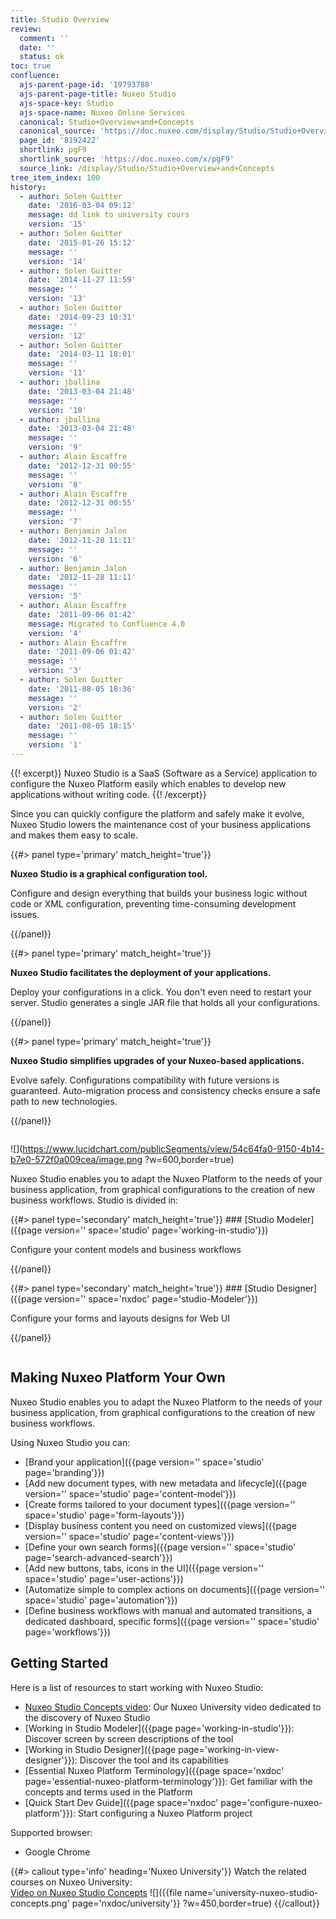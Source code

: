 ```yaml
---
title: Studio Overview
review:
  comment: ''
  date: ''
  status: ok
toc: true
confluence:
  ajs-parent-page-id: '19793788'
  ajs-parent-page-title: Nuxeo Studio
  ajs-space-key: Studio
  ajs-space-name: Nuxeo Online Services
  canonical: Studio+Overview+and+Concepts
  canonical_source: 'https://doc.nuxeo.com/display/Studio/Studio+Overview+and+Concepts'
  page_id: '8192422'
  shortlink: pgF9
  shortlink_source: 'https://doc.nuxeo.com/x/pgF9'
  source_link: /display/Studio/Studio+Overview+and+Concepts
tree_item_index: 100
history:
  - author: Solen Guitter
    date: '2016-03-04 09:12'
    message: dd link to university cours
    version: '15'
  - author: Solen Guitter
    date: '2015-01-26 15:12'
    message: ''
    version: '14'
  - author: Solen Guitter
    date: '2014-11-27 11:59'
    message: ''
    version: '13'
  - author: Solen Guitter
    date: '2014-09-23 10:31'
    message: ''
    version: '12'
  - author: Solen Guitter
    date: '2014-03-11 18:01'
    message: ''
    version: '11'
  - author: jballina
    date: '2013-03-04 21:48'
    message: ''
    version: '10'
  - author: jballina
    date: '2013-03-04 21:48'
    message: ''
    version: '9'
  - author: Alain Escaffre
    date: '2012-12-31 00:55'
    message: ''
    version: '8'
  - author: Alain Escaffre
    date: '2012-12-31 00:55'
    message: ''
    version: '7'
  - author: Benjamin Jalon
    date: '2012-11-28 11:11'
    message: ''
    version: '6'
  - author: Benjamin Jalon
    date: '2012-11-28 11:11'
    message: ''
    version: '5'
  - author: Alain Escaffre
    date: '2011-09-06 01:42'
    message: Migrated to Confluence 4.0
    version: '4'
  - author: Alain Escaffre
    date: '2011-09-06 01:42'
    message: ''
    version: '3'
  - author: Solen Guitter
    date: '2011-08-05 18:36'
    message: ''
    version: '2'
  - author: Solen Guitter
    date: '2011-08-05 18:15'
    message: ''
    version: '1'
---
```


{{! excerpt}}
Nuxeo Studio is a SaaS (Software as a Service) application to configure the Nuxeo Platform easily which enables to develop new applications without writing code.
{{! /excerpt}}

Since you can quickly configure the platform and safely make it evolve, Nuxeo Studio lowers the maintenance cost of your business applications and makes them easy to scale.

<div class="row" data-equalizer data-equalize-on="medium"><div class="column medium-4">{{#> panel type='primary' match_height='true'}}

**Nuxeo Studio is a graphical configuration tool.**<br>

Configure and design everything that builds your business logic without code or XML configuration, preventing time-consuming development issues.<br>

{{/panel}}</div><div class="column medium-4">{{#> panel type='primary' match_height='true'}}

**Nuxeo Studio facilitates the deployment of your applications.**<br>

Deploy your configurations in a click. You don't even need to restart your server. Studio generates a single JAR file that holds all your configurations.

{{/panel}}</div><div class="column medium-4">{{#> panel type='primary' match_height='true'}}

**Nuxeo Studio simplifies upgrades of your Nuxeo-based applications.**<br>

Evolve safely. Configurations compatibility with future versions is guaranteed. Auto-migration process and consistency checks ensure a safe path to new technologies.

{{/panel}}</div></div>

![](https://www.lucidchart.com/publicSegments/view/54c64fa0-9150-4b14-b7e0-572f0a009cea/image.png ?w=600,border=true)

Nuxeo Studio enables you to adapt the Nuxeo Platform to the needs of your business application, from graphical configurations to the creation of new business workflows. Studio is divided in:

<div class="row" data-equalizer data-equalize-on="medium">
<div class="column medium-6">
{{#> panel type='secondary' match_height='true'}}
### [Studio Modeler]({{page version='' space='studio' page='working-in-studio'}})

Configure your content models and business workflows

{{/panel}}

</div>

<div class="column medium-6">
{{#> panel type='secondary' match_height='true'}}
### [Studio Designer]({{page version='' space='nxdoc' page='studio-Modeler'}})

Configure your forms and layouts designs for Web UI

{{/panel}}

</div>
</div>

## Making Nuxeo Platform Your Own

Nuxeo Studio enables you to adapt the Nuxeo Platform to the needs of your business application, from graphical configurations to the creation of new business workflows.

Using Nuxeo Studio you can:

- [Brand your application]({{page version='' space='studio' page='branding'}})
- [Add new document types, with new metadata and lifecycle]({{page version='' space='studio' page='content-model'}})
- [Create forms tailored to your document types]({{page version='' space='studio' page='form-layouts'}})
- [Display business content you need on customized views]({{page version='' space='studio' page='content-views'}})
- [Define your own search forms]({{page version='' space='studio' page='search-advanced-search'}})
- [Add new buttons, tabs, icons in the UI]({{page version='' space='studio' page='user-actions'}})
- [Automatize simple to complex actions on documents]({{page version='' space='studio' page='automation'}})
- [Define business workflows with manual and automated transitions, a dedicated dashboard, specific forms]({{page version='' space='studio' page='workflows'}})

## Getting Started

Here is a list of resources to start working with Nuxeo Studio:

- [Nuxeo Studio Concepts video](https://university.nuxeo.com/learn/public/course/view/elearning/142/nuxeo-platform-quickstart-nuxeo-studio-concepts): Our Nuxeo University video dedicated to the discovery of Nuxeo Studio
- [Working in Studio Modeler]({{page page='working-in-studio'}}): Discover screen by screen descriptions of the tool
- [Working in Studio Designer]({{page page='working-in-view-designer'}}): Discover the tool and its capabilities
- [Essential Nuxeo Platform Terminology]({{page space='nxdoc' page='essential-nuxeo-platform-terminology'}}): Get familiar with the concepts and terms used in the Platform
- [Quick Start Dev Guide]({{page space='nxdoc' page='configure-nuxeo-platform'}}): Start configuring a Nuxeo Platform project

Supported browser:

- Google Chrome

<!--{{! multiexcerpt name='webui-supported-browsers'}}

- Google Chrome
- Firefox
  {{! /multiexcerpt}}-->

{{#> callout type='info' heading='Nuxeo University'}}
Watch the related courses on Nuxeo University:<br>
[Video on Nuxeo Studio Concepts](https://university.nuxeo.com/learn/public/course/view/elearning/142/nuxeo-platform-quickstart-nuxeo-studio-concepts)
![]({{file name='university-nuxeo-studio-concepts.png' page='nxdoc/university'}} ?w=450,border=true)
{{/callout}}
